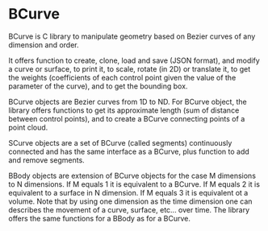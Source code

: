 # BCurve
BCurve is C library to manipulate geometry based on Bezier curves of any dimension and order.

It offers function to create, clone, load and save (JSON format), and modify a curve or surface, to print it, to scale, rotate (in 2D) or translate it, to get the weights (coefficients of each control point given the value of the parameter of the curve), and to get the bounding box.

BCurve objects are Bezier curves from 1D to ND. For BCurve object, the library offers functions to get its approximate length (sum of distance between control points), and to create a BCurve connecting points of a point cloud.

SCurve objects are a set of BCurve (called segments) continuously connected and has the same interface as a BCurve, plus function to add and remove segments.

BBody objects are extension of BCurve objects for the case M dimensions to N dimensions. If M equals 1 it is equivalent to a BCurve. If M equals 2 it is equivalent to a surface in N dimension. If M equals 3 it is equivalent ot a volume. Note that by using one dimension as the time dimension one can describes the movement of a curve, surface, etc... over time. The library offers the same functions for a BBody as for a BCurve.
